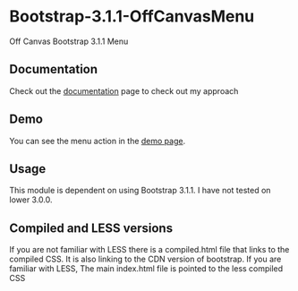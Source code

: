 Bootstrap-3.1.1-OffCanvasMenu
=============================

Off Canvas Bootstrap 3.1.1 Menu


## Documentation

Check out the [documentation](http://webedge.github.io/Bootstrap-3.1.1-OffCanvasMenu/) page to check out my approach

## Demo

You can see the menu action in the [demo page](http://webedge.github.io/Bootstrap-3.1.1-OffCanvasMenu/demo).


## Usage

This module is dependent on using Bootstrap 3.1.1. I have not tested on lower 3.0.0. 

## Compiled and LESS versions

If you are not familiar with LESS there is a compiled.html file that links to the compiled CSS. It is also linking to the CDN version of bootstrap. If you are familiar with LESS, The main index.html file is pointed to the less compiled CSS


